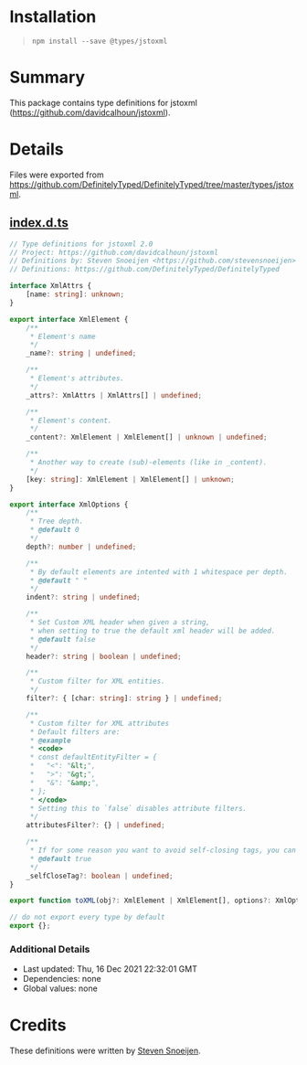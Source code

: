 # Installation
> `npm install --save @types/jstoxml`

# Summary
This package contains type definitions for jstoxml (https://github.com/davidcalhoun/jstoxml).

# Details
Files were exported from https://github.com/DefinitelyTyped/DefinitelyTyped/tree/master/types/jstoxml.
## [index.d.ts](https://github.com/DefinitelyTyped/DefinitelyTyped/tree/master/types/jstoxml/index.d.ts)
````ts
// Type definitions for jstoxml 2.0
// Project: https://github.com/davidcalhoun/jstoxml
// Definitions by: Steven Snoeijen <https://github.com/stevensnoeijen>
// Definitions: https://github.com/DefinitelyTyped/DefinitelyTyped

interface XmlAttrs {
    [name: string]: unknown;
}

export interface XmlElement {
    /**
     * Element's name
     */
    _name?: string | undefined;

    /**
     * Element's attributes.
     */
    _attrs?: XmlAttrs | XmlAttrs[] | undefined;

    /**
     * Element's content.
     */
    _content?: XmlElement | XmlElement[] | unknown | undefined;

    /**
     * Another way to create (sub)-elements (like in _content).
     */
    [key: string]: XmlElement | XmlElement[] | unknown;
}

export interface XmlOptions {
    /**
     * Tree depth.
     * @default 0
     */
    depth?: number | undefined;

    /**
     * By default elements are intented with 1 whitespace per depth.
     * @default " "
     */
    indent?: string | undefined;

    /**
     * Set Custom XML header when given a string,
     * when setting to true the default xml header will be added.
     * @default false
     */
    header?: string | boolean | undefined;

    /**
     * Custom filter for XML entities.
     */
    filter?: { [char: string]: string } | undefined;

    /**
     * Custom filter for XML attributes
     * Default filters are:
     * @example
     * <code>
     * const defaultEntityFilter = {
     *   "<": "&lt;",
     *   ">": "&gt;",
     *   "&": "&amp;",
     * };
     * </code>
     * Setting this to `false` disables attribute filters.
     */
    attributesFilter?: {} | undefined;

    /**
     * If for some reason you want to avoid self-closing tags, you can pass in a special config option _selfCloseTag.
     * @default true
     */
    _selfCloseTag?: boolean | undefined;
}

export function toXML(obj?: XmlElement | XmlElement[], options?: XmlOptions): string;

// do not export every type by default
export {};

````

### Additional Details
 * Last updated: Thu, 16 Dec 2021 22:32:01 GMT
 * Dependencies: none
 * Global values: none

# Credits
These definitions were written by [Steven Snoeijen](https://github.com/stevensnoeijen).
